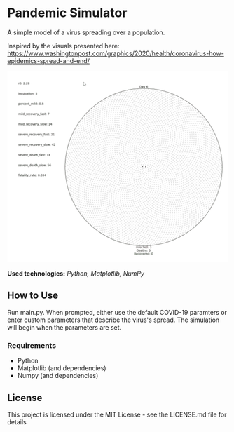 # Pandemic Simulator

A simple model of a virus spreading over a population.

Inspired by the visuals presented here: https://www.washingtonpost.com/graphics/2020/health/coronavirus-how-epidemics-spread-and-end/

![Pandemic Simulator Demo](demo/demo.gif)

**Used technologies:** *Python, Matplotlib, NumPy*

## How to Use

Run main.py. When prompted, either use the default COVID-19 paramters or enter custom parameters that describe the virus's spread. The simulation will begin when the parameters are set.

### Requirements

* Python
* Matplotlib (and dependencies)
* Numpy (and dependencies)

## License

This project is licensed under the MIT License - see the LICENSE.md file for details
